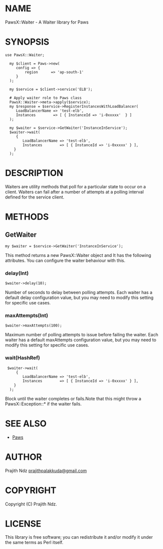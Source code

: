 # NAME

PawsX::Waiter - A Waiter library for Paws

# SYNOPSIS
    use PawsX::Waiter;

      my $client = Paws->new(
         config => {
             region      => 'ap-south-1'
         }
      );

      my $service = $client->service('ELB');

      # Apply waiter role to Paws class
      PawsX::Waiter->meta->apply($service);
      my $response = $service->RegisterInstancesWithLoadBalancer(
         LoadBalancerName => 'test-elb',
         Instances        => [ { InstanceId => 'i-0xxxxx'  } ]
      );

      my $waiter = $service->GetWaiter('InstanceInService');
      $waiter->wait(
         {
            LoadBalancerName => 'test-elb',
            Instances        => [ { InstanceId => 'i-0xxxxx' } ],
        }
      );
      

# DESCRIPTION

Waiters are utility methods that poll for a particular state to occur on a client. Waiters can fail after a number of attempts at a polling interval defined for the service client.

# METHODS

## GetWaiter

    my $waiter = $service->GetWaiter('InstanceInService');
    

This method returns a new PawsX::Waiter object and It has the following attributes. You can configure the waiter behaviour with this.

### delay(Int)

    $waiter->delay(10);
    

Number of seconds to delay between polling attempts. Each waiter has a default delay configuration value, but you may need to modify this setting for specific use cases.

### maxAttempts(Int)

    $waiter->maxAttempts(100);
    

Maximum number of polling attempts to issue before failing the waiter. Each waiter has a default maxAttempts configuration value, 
but you may need to modify this setting for specific use cases.

### wait(HashRef)

     $waiter->wait(
         {
            LoadBalancerName => 'test-elb',
            Instances        => [ { InstanceId => 'i-0xxxxx' } ],
        }
      );

Block until the waiter completes or fails.Note that this might throw a PawsX::Exception::\* if the waiter fails.

# SEE ALSO

- [Paws](https://metacpan.org/pod/Paws)

# AUTHOR

Prajith Ndz <prajithpalakkuda@gmail.com>

# COPYRIGHT

Copyright (C) Prajith Ndz.

# LICENSE

This library is free software; you can redistribute it and/or modify
it under the same terms as Perl itself.
